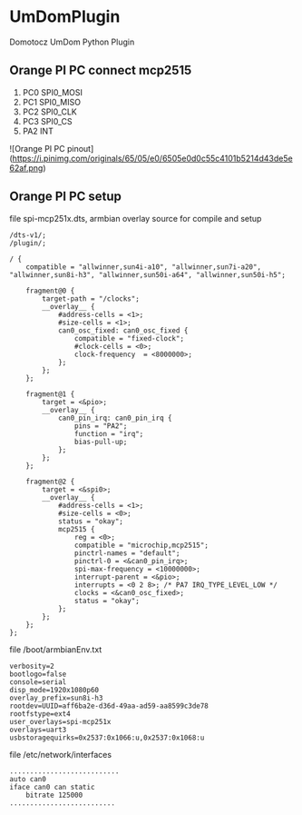 # UmDomPlugin
Domotocz UmDom Python Plugin

## Orange PI PC connect mcp2515

1. PC0 SPI0_MOSI
2. PC1 SPI0_MISO
3. PC2 SPI0_CLK
4. PC3 SPI0_CS
5. PA2 INT

![Orange PI PC pinout] (https://i.pinimg.com/originals/65/05/e0/6505e0d0c55c4101b5214d43de5e62af.png)

## Orange PI PC setup
 file spi-mcp251x.dts, armbian overlay source for compile and setup
```
/dts-v1/;
/plugin/;

/ {
	compatible = "allwinner,sun4i-a10", "allwinner,sun7i-a20", "allwinner,sun8i-h3", "allwinner,sun50i-a64", "allwinner,sun50i-h5";

	fragment@0 {
		target-path = "/clocks";
		__overlay__ {
			#address-cells = <1>;
			#size-cells = <1>;
			can0_osc_fixed: can0_osc_fixed {
				compatible = "fixed-clock";
				#clock-cells = <0>;
				clock-frequency  = <8000000>;
			};
		};
	};

	fragment@1 {
		target = <&pio>;
		__overlay__ {
			can0_pin_irq: can0_pin_irq {
				pins = "PA2";
				function = "irq";
				bias-pull-up;
			};
		};
	};

	fragment@2 {
		target = <&spi0>;
		__overlay__ {
			#address-cells = <1>;
			#size-cells = <0>;
			status = "okay";
			mcp2515 {
				reg = <0>;
				compatible = "microchip,mcp2515";
				pinctrl-names = "default";
				pinctrl-0 = <&can0_pin_irq>;
				spi-max-frequency = <10000000>;
				interrupt-parent = <&pio>;
				interrupts = <0 2 8>; /* PA7 IRQ_TYPE_LEVEL_LOW */
				clocks = <&can0_osc_fixed>;
				status = "okay";
			};
		};
	};
};

```
file /boot/armbianEnv.txt
```
verbosity=2
bootlogo=false
console=serial
disp_mode=1920x1080p60
overlay_prefix=sun8i-h3
rootdev=UUID=aff6ba2e-d36d-49aa-ad59-aa8599c3de78
rootfstype=ext4
user_overlays=spi-mcp251x
overlays=uart3
usbstoragequirks=0x2537:0x1066:u,0x2537:0x1068:u

```
file /etc/network/interfaces

```
...........................
auto can0
iface can0 can static
    bitrate 125000
..........................
```